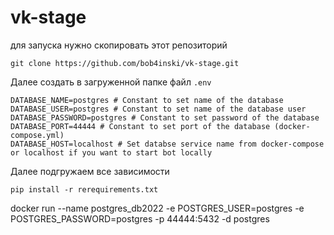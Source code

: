 # vk-stage
для запуска нужно скопировать этот репозиторий
```
git clone https://github.com/bob4inski/vk-stage.git
```
Далее создать в загруженной папке файл `.env`
```
DATABASE_NAME=postgres # Constant to set name of the database
DATABASE_USER=postgres # Constant to set name of the database user
DATABASE_PASSWORD=postgres # Constant to set password of the database
DATABASE_PORT=44444 # Constant to set port of the database (docker-compose.yml)
DATABASE_HOST=localhost # Set databse service name from docker-compose or localhost if you want to start bot locally
```

Далее подгружаем все зависимости

```
pip install -r rerequirements.txt
```
docker run --name postgres_db2022 -e POSTGRES_USER=postgres -e POSTGRES_PASSWORD=postgres -p 44444:5432 -d postgres